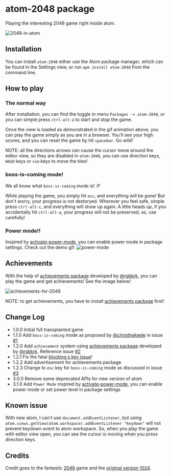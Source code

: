 # atom-2048 package
Playing the interesting 2048 game right inside atom.

![2048-in-atom](https://raw.github.com/void-main/atom-2048/master/2048-in-atom.gif)

## Installation
You can install `atom-2048` either use the Atom package manager, which can be found in the Settings view, or run `apm install atom-2048` from the command line.

## How to play
### The normal way
After installation, you can find the toggle in menu `Packages -> atom-2048`, or you can simple press `ctrl-alt-a` to start and stop the game.

Once the view is loaded as demonstrated in the gif animation above, you can play the game simply as you are in a browser. You'll see your high scores, and you can reset the game by hit `spacebar`. Go wild!

NOTE: all the directions arrows can cause the cursor move around the editor view, so they are disabled in `atom-2048`, you can use direction keys, `WASD` keys or `vim` keys to move the tiles!

### boss-is-coming mode!
We all know what `boss-is-coming` mode is! :P

While playing the game, you simply hit `esc`, and everything will be gone! But don't worry, your progress is not destoryed. Wherever you feel safe, simple press `ctrl-alt-c`, and everything will show up again.  A little heads up, if you accidentally hit `ctrl-alt-a`, your progress will not be preserved, so, use carefully!

### Power mode!!
Inspired by [activate-power-mode](https://github.com/JoelBesada/activate-power-mode), you can enable power mode in package settings. Check out the demo gif:
![power-mode](https://raw.github.com/void-main/atom-2048/master/power-mode-demo.gif)

## Achievements
With the help of [achievements package](https://atom.io/packages/achievements) developed by [@rgbkrk](https://github.com/rgbkrk), you can play the game and get achievements! See the image below!

![achievements-for-2048](https://raw.github.com/void-main/atom-2048/master/achievements-for-2048.png)

NOTE: to get achievements, you have to install [achievements package](https://atom.io/packages/achievements) first!

## Change Log
- 1.0.0 Initial full transplanted game
- 1.1.0 Add `boss-is-coming` mode as proposed by [@christhekeele](https://github.com/christhekeele) in issue [#1](https://github.com/void-main/atom-2048/issues/1)
- 1.2.0 Add `achievement` system using [achievements package](https://atom.io/packages/achievements) developed by [@rgbkrk](https://github.com/rgbkrk). Reference issue [#2](https://github.com/void-main/atom-2048/issues/2)
- 1.2.1 Fix the fatal [blocking `b` key issue](https://github.com/void-main/atom-2048/issues/3)!
- 1.2.2 Add advertisement for achievements package
- 1.2.3 Change to `esc` key for `boss-is-coming` mode as discussed in issue [#3](https://github.com/void-main/atom-2048/issues/3)
- 3.0.0 Remove some deprecated APIs for new version of atom
- 3.1.0 Add `Power Mode` inspired by [activate-power-mode](https://github.com/JoelBesada/activate-power-mode), you can enable power mode or set power level in package settings

## Known issue
With new atom, I can't use `document.addEventListener`, but using `atom.views.getView(atom.workspace).addEventListener "keydown"` will not prevent keydown event to atom workspace. So, when you play the game with editor view open, you can see the cursor is moving when you press direction keys.

## Credits
Credit goes to the fantastic [2048](https://github.com/gabrielecirulli/2048) game and the [original version 1024](https://play.google.com/store/apps/details?id=com.veewo.a1024).
